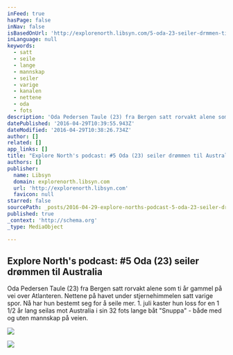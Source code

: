 ```yaml
---
inFeed: true
hasPage: false
inNav: false
isBasedOnUrl: 'http://explorenorth.libsyn.com/5-oda-23-seiler-drmmen-til-australia'
inLanguage: null
keywords:
  - satt
  - seile
  - lange
  - mannskap
  - seiler
  - varige
  - kanalen
  - nettene
  - oda
  - fots
description: 'Oda Pedersen Taule (23) fra Bergen satt rorvakt alene som ti år gammel på vei over Atlanteren. Nettene på havet under stjernehimmelen satt varige spor. Nå har hun bestemt seg for å seile mer. 1. juli kaster hun loss for en 1 1/2 år lang seilas mot Australia i sin 32 fots lange båt "Snuppa" - både med og uten mannskap på veien.'
datePublished: '2016-04-29T10:39:55.943Z'
dateModified: '2016-04-29T10:38:26.734Z'
author: []
related: []
app_links: []
title: "Explore North's podcast: #5 Oda (23) seiler drømmen til Australia"
authors: []
publisher:
  name: Libsyn
  domain: explorenorth.libsyn.com
  url: 'http://explorenorth.libsyn.com'
  favicon: null
starred: false
sourcePath: _posts/2016-04-29-explore-norths-podcast-5-oda-23-seiler-drommen-til-aust.md
published: true
_context: 'http://schema.org'
_type: MediaObject

---
```

<article style=""><h1>Explore North's podcast: #5 Oda (23) seiler drømmen til Australia</h1><p>Oda Pedersen Taule (23) fra Bergen satt rorvakt alene som ti år gammel på vei over Atlanteren. Nettene på havet under stjernehimmelen satt varige spor. Nå har hun bestemt seg for å seile mer. 1. juli kaster hun loss for en 1 1/2 år lang seilas mot Australia i sin 32 fots lange båt "Snuppa" - både med og uten mannskap på veien.</p><img src="http://assets.libsyn.com/content/11585443?height=250&amp;width=250&amp;overlay=true" /></article>

![](https://the-grid-user-content.s3-us-west-2.amazonaws.com/27f85cae-1182-476d-bd22-debfc542db1d.jpg)